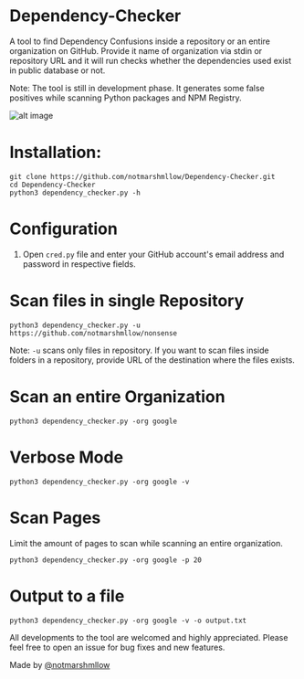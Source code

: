 # Dependency-Checker
A tool to find Dependency Confusions inside a repository or an entire organization on GitHub. Provide it name of organization via stdin or repository URL and it will run checks whether the dependencies used exist in public database or not.

Note: The tool is still in development phase. It generates some false positives while scanning Python packages and NPM Registry. 

![alt image](https://github.com/notmarshmllow/Dependency-Checker/blob/main/image.jpg)

# Installation:

```
git clone https://github.com/notmarshmllow/Dependency-Checker.git
cd Dependency-Checker
python3 dependency_checker.py -h
```

# Configuration


1. Open `cred.py` file and enter your GitHub account's email address and password in respective fields.

# Scan files in single Repository
```
python3 dependency_checker.py -u https://github.com/notmarshmllow/nonsense
```
Note: `-u` scans only files in repository. If you want to scan files inside folders in a repository, provide URL of the destination where the files exists. 

# Scan an entire Organization

```
python3 dependency_checker.py -org google
```

# Verbose Mode

```
python3 dependency_checker.py -org google -v
```

# Scan Pages

Limit the amount of pages to scan while scanning an entire organization.

```
python3 dependency_checker.py -org google -p 20
```

# Output to a file

```
python3 dependency_checker.py -org google -v -o output.txt
```
All developments to the tool are welcomed and highly appreciated. Please feel free to open an issue for bug fixes and new features.

Made by [@notmarshmllow](https://github.com/notmarshmllow)


